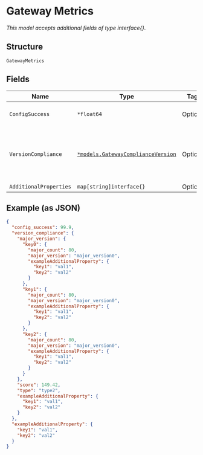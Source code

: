 
# Gateway Metrics

*This model accepts additional fields of type interface{}.*

## Structure

`GatewayMetrics`

## Fields

| Name | Type | Tags | Description |
|  --- | --- | --- | --- |
| `ConfigSuccess` | `*float64` | Optional | Config success score |
| `VersionCompliance` | [`*models.GatewayComplianceVersion`](../../doc/models/gateway-compliance-version.md) | Optional | Version compliance score, major version for gateway, type |
| `AdditionalProperties` | `map[string]interface{}` | Optional | - |

## Example (as JSON)

```json
{
  "config_success": 99.9,
  "version_compliance": {
    "major_version": {
      "key0": {
        "major_count": 80,
        "major_version": "major_version0",
        "exampleAdditionalProperty": {
          "key1": "val1",
          "key2": "val2"
        }
      },
      "key1": {
        "major_count": 80,
        "major_version": "major_version0",
        "exampleAdditionalProperty": {
          "key1": "val1",
          "key2": "val2"
        }
      },
      "key2": {
        "major_count": 80,
        "major_version": "major_version0",
        "exampleAdditionalProperty": {
          "key1": "val1",
          "key2": "val2"
        }
      }
    },
    "score": 149.42,
    "type": "type2",
    "exampleAdditionalProperty": {
      "key1": "val1",
      "key2": "val2"
    }
  },
  "exampleAdditionalProperty": {
    "key1": "val1",
    "key2": "val2"
  }
}
```

